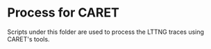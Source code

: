 # Process for CARET
Scripts under this folder are used to process the LTTNG traces using CARET's tools.